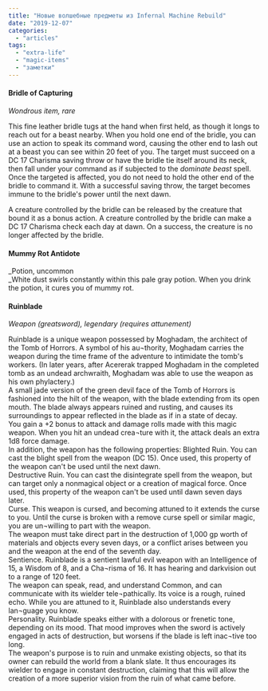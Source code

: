 ```yaml
---
title: "Новые волшебные предметы из Infernal Machine Rebuild"
date: "2019-12-07"
categories: 
  - "articles"
tags: 
  - "extra-life"
  - "magic-items"
  - "заметки"
---
```


#### Bridle of Capturing

_Wondrous item, rare_

This fine leather bridle tugs at the hand when first held, as though it longs to reach out for a beast nearby. When you hold one end of the bridle, you can use an action to speak its command word, causing the other end to lash out at a beast you can see within 20 feet of you. The tar­get must succeed on a DC 17 Charisma saving throw or have the bridle tie itself around its neck, then fall under your command as if subjected to the _dominate beast_ spell. Once the targeted is affected, you do not need to hold the other end of the bridle to command it. With a successful saving throw, the target becomes immune to the bridle's power until the next dawn.

A creature controlled by the bridle can be released by the creature that bound it as a bonus action. A creature controlled by the bridle can make a DC 17 Charisma check each day at dawn. On a success, the creature is no longer affected by the bridle.

#### Mummy Rot Antidote

_Potion, uncommon  
_White dust swirls constantly within this pale gray potion. When you drink the potion, it cures you of mummy rot.  

#### Ruinblade

  
_Weapon (greatsword), legendary (requires attunement)_

Ruinblade is a unique weapon possessed by Moghadam, the architect of the Tomb of Horrors. A symbol of his au¬thority, Moghadam carries the weapon during the time frame of the adventure to intimidate the tomb's workers. (In later years, after Acererak trapped Moghadam in the completed tomb as an undead archwraith, Moghadam was able to use the weapon as his own phylactery.)  
A small jade version of the green devil face of the Tomb of Horrors is fashioned into the hilt of the weapon, with the blade extending from its open mouth. The blade always appears ruined and rusting, and causes its surroundings to appear reflected in the blade as if in a state of decay.  
You gain a +2 bonus to attack and damage rolls made with this magic weapon. When you hit an undead crea¬ture with it, the attack deals an extra 1d8 force damage.  
In addition, the weapon has the following properties: Blighted Ruin. You can cast the blight spell from the weapon (DC 15). Once used, this property of the weapon can't be used until the next dawn.  
Destructive Ruin. You can cast the disintegrate spell from the weapon, but can target only a nonmagical object or a creation of magical force. Once used, this property of the weapon can't be used until dawn seven days later.  
Curse. This weapon is cursed, and becoming attuned to it extends the curse to you. Until the curse is broken with a remove curse spell or similar magic, you are un¬willing to part with the weapon.  
The weapon must take direct part in the destruction of 1,000 gp worth of materials and objects every seven days, or a conflict arises between you and the weapon at the end of the seventh day.  
Sentience. Ruinblade is a sentient lawful evil weapon with an Intelligence of 15, a Wisdom of 8, and a Cha¬risma of 16. It has hearing and darkvision out to a range of 120 feet.  
The weapon can speak, read, and understand Common, and can communicate with its wielder tele¬pathically. Its voice is a rough, ruined echo. While you are attuned to it, Ruinblade also understands every lan¬guage you know.  
Personality. Ruinblade speaks either with a dolorous or frenetic tone, depending on its mood. That mood improves when the sword is actively engaged in acts of destruction, but worsens if the blade is left inac¬tive too long.  
The weapon's purpose is to ruin and unmake existing objects, so that its owner can rebuild the world from a blank slate. It thus encourages its wielder to engage in constant destruction, claiming that this will allow the creation of a more superior vision from the ruin of what came before.
